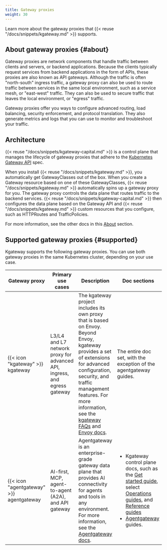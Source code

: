 ```yaml
---
title: Gateway proxies
weight: 30
---
```


Learn more about the gateway proxies that {{< reuse "/docs/snippets/kgateway.md" >}} supports.

## About gateway proxies {#about}

Gateway proxies are network components that handle traffic between clients and servers, or backend applications. Because the clients typically request services from backend applications in the form of APIs, these proxies are also known as API gateways. Although the traffic is often "north-south" ingress traffic, a gateway proxy can also be used to route traffic between services in the same local environment, such as a service mesh, or "east-west" traffic. They can also be used to secure traffic that leaves the local environment, or "egress" traffic. 

Gateway proxies offer you ways to configure advanced routing, load balancing, security enforcement, and protocol translation. They also generate metrics and logs that you can use to monitor and troubleshoot your traffic.

## Architecture

{{< reuse "/docs/snippets/kgateway-capital.md" >}} is a control plane that manages the lifecycle of gateway proxies that adhere to the [Kubernetes Gateway API](https://gateway-api.sigs.k8s.io) spec.

When you install {{< reuse "/docs/snippets/kgateway.md" >}}, you automatically get GatewayClasses out of the box. When you create a Gateway resource based on one of these GatewayClasses, {{< reuse "/docs/snippets/kgateway.md" >}} automatically spins up a gateway proxy for you. The gateway proxy controls the data plane that routes traffic to the backend services. {{< reuse "/docs/snippets/kgateway-capital.md" >}} then configures the data plane based on the Gateway API and {{< reuse "/docs/snippets/kgateway.md" >}} custom resources that you configure, such as HTTPRoutes and TrafficPolicies.

For more information, see the other docs in this [About](../) section.

## Supported gateway proxies {#supported}

Kgateway supports the following gateway proxies. You can use both gateway proxies in the same Kubernetes cluster, depending on your use case.

| Gateway proxy | Primary use cases | Description | Doc sections |
| --- | --- | --- | --- |
| {{< icon "kgateway" >}} kgateway | L3/L4 and L7 network proxy for advanced API, ingress, and egress gateway | The kgateway project includes its own proxy that is based on Envoy. Beyond Envoy, kgateway provides a set of extensions for advanced configuration, security, and traffic management features. For more information, see the [kgateway FAQs](../../faqs/) and [Envoy docs](https://www.envoyproxy.io/docs/envoy/latest/intro/what_is_envoy). | The entire doc set, with the exception of the agentgateway guides. |
| {{< icon "agentgateway" >}} agentgateway | AI-first, MCP, agent-to-agent (A2A), and API gateway | Agentgateway is an enterprise-grade gateway data plane that provides AI connectivity for agents and tools in any environment. For more information, see the [Agentgateway docs](https://agentgateway.dev/docs/). | <ul><li>Kgateway control plane docs, such as the [Get started guide](../../quickstart/), select [Operations guides](../../operations/), and [Reference guides](../../reference/)</li><li>[Agentgateway](../../agentgateway/) guides.</li></ul>|
